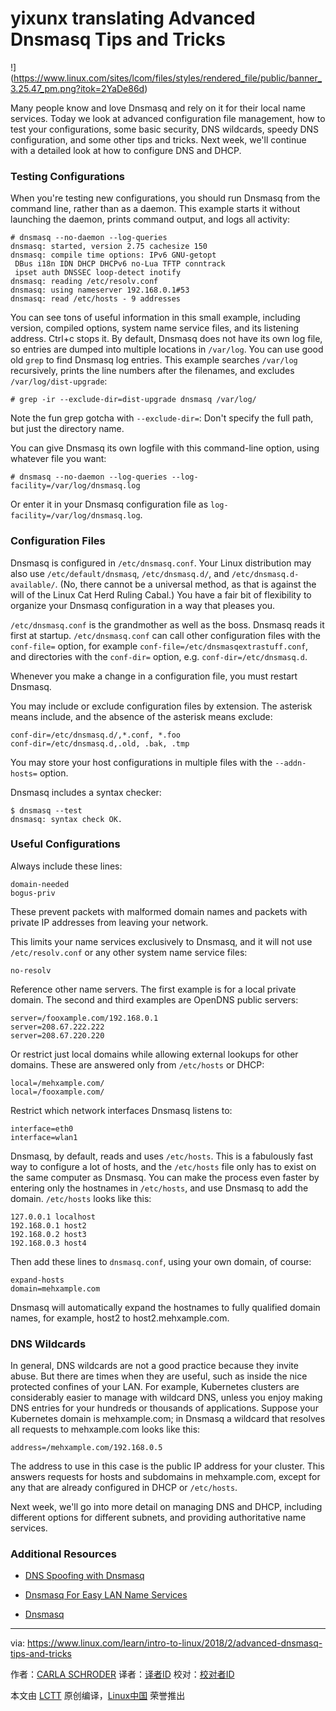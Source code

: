 yixunx translating
Advanced Dnsmasq Tips and Tricks
======

!](https://www.linux.com/sites/lcom/files/styles/rendered_file/public/banner_3.25.47_pm.png?itok=2YaDe86d)

Many people know and love Dnsmasq and rely on it for their local name services. Today we look at advanced configuration file management, how to test your configurations, some basic security, DNS wildcards, speedy DNS configuration, and some other tips and tricks. Next week, we'll continue with a detailed look at how to configure DNS and DHCP.

### Testing Configurations

When you're testing new configurations, you should run Dnsmasq from the command line, rather than as a daemon. This example starts it without launching the daemon, prints command output, and logs all activity:
```
# dnsmasq --no-daemon --log-queries
dnsmasq: started, version 2.75 cachesize 150
dnsmasq: compile time options: IPv6 GNU-getopt
 DBus i18n IDN DHCP DHCPv6 no-Lua TFTP conntrack
 ipset auth DNSSEC loop-detect inotify
dnsmasq: reading /etc/resolv.conf
dnsmasq: using nameserver 192.168.0.1#53
dnsmasq: read /etc/hosts - 9 addresses

```

You can see tons of useful information in this small example, including version, compiled options, system name service files, and its listening address. Ctrl+c stops it. By default, Dnsmasq does not have its own log file, so entries are dumped into multiple locations in `/var/log`. You can use good old `grep` to find Dnsmasq log entries. This example searches `/var/log` recursively, prints the line numbers after the filenames, and excludes `/var/log/dist-upgrade`:
```
# grep -ir --exclude-dir=dist-upgrade dnsmasq /var/log/

```

Note the fun grep gotcha with `--exclude-dir=`: Don't specify the full path, but just the directory name.

You can give Dnsmasq its own logfile with this command-line option, using whatever file you want:
```
# dnsmasq --no-daemon --log-queries --log-facility=/var/log/dnsmasq.log

```

Or enter it in your Dnsmasq configuration file as `log-facility=/var/log/dnsmasq.log`.

### Configuration Files

Dnsmasq is configured in `/etc/dnsmasq.conf`. Your Linux distribution may also use `/etc/default/dnsmasq`, `/etc/dnsmasq.d/`, and `/etc/dnsmasq.d-available/`. (No, there cannot be a universal method, as that is against the will of the Linux Cat Herd Ruling Cabal.) You have a fair bit of flexibility to organize your Dnsmasq configuration in a way that pleases you.

`/etc/dnsmasq.conf` is the grandmother as well as the boss. Dnsmasq reads it first at startup. `/etc/dnsmasq.conf` can call other configuration files with the `conf-file=` option, for example `conf-file=/etc/dnsmasqextrastuff.conf`, and directories with the `conf-dir=` option, e.g. `conf-dir=/etc/dnsmasq.d`.

Whenever you make a change in a configuration file, you must restart Dnsmasq.

You may include or exclude configuration files by extension. The asterisk means include, and the absence of the asterisk means exclude:
```
conf-dir=/etc/dnsmasq.d/,*.conf, *.foo
conf-dir=/etc/dnsmasq.d,.old, .bak, .tmp

```

You may store your host configurations in multiple files with the `--addn-hosts=` option.

Dnsmasq includes a syntax checker:
```
$ dnsmasq --test
dnsmasq: syntax check OK.

```

### Useful Configurations

Always include these lines:
```
domain-needed
bogus-priv

```

These prevent packets with malformed domain names and packets with private IP addresses from leaving your network.

This limits your name services exclusively to Dnsmasq, and it will not use `/etc/resolv.conf` or any other system name service files:
```
no-resolv

```

Reference other name servers. The first example is for a local private domain. The second and third examples are OpenDNS public servers:
```
server=/fooxample.com/192.168.0.1
server=208.67.222.222
server=208.67.220.220

```

Or restrict just local domains while allowing external lookups for other domains. These are answered only from `/etc/hosts` or DHCP:
```
local=/mehxample.com/
local=/fooxample.com/

```

Restrict which network interfaces Dnsmasq listens to:
```
interface=eth0
interface=wlan1

```

Dnsmasq, by default, reads and uses `/etc/hosts`. This is a fabulously fast way to configure a lot of hosts, and the `/etc/hosts` file only has to exist on the same computer as Dnsmasq. You can make the process even faster by entering only the hostnames in `/etc/hosts`, and use Dnsmasq to add the domain. `/etc/hosts` looks like this:
```
127.0.0.1 localhost
192.168.0.1 host2
192.168.0.2 host3
192.168.0.3 host4

```

Then add these lines to `dnsmasq.conf`, using your own domain, of course:
```
expand-hosts
domain=mehxample.com

```

Dnsmasq will automatically expand the hostnames to fully qualified domain names, for example, host2 to host2.mehxample.com.

### DNS Wildcards

In general, DNS wildcards are not a good practice because they invite abuse. But there are times when they are useful, such as inside the nice protected confines of your LAN. For example, Kubernetes clusters are considerably easier to manage with wildcard DNS, unless you enjoy making DNS entries for your hundreds or thousands of applications. Suppose your Kubernetes domain is mehxample.com; in Dnsmasq a wildcard that resolves all requests to mehxample.com looks like this:
```
address=/mehxample.com/192.168.0.5

```

The address to use in this case is the public IP address for your cluster. This answers requests for hosts and subdomains in mehxample.com, except for any that are already configured in DHCP or `/etc/hosts`.

Next week, we'll go into more detail on managing DNS and DHCP, including different options for different subnets, and providing authoritative name services.

### Additional Resources

*   [DNS Spoofing with Dnsmasq][1]

*   [Dnsmasq For Easy LAN Name Services][2]

*   [Dnsmasq][3]



--------------------------------------------------------------------------------

via: https://www.linux.com/learn/intro-to-linux/2018/2/advanced-dnsmasq-tips-and-tricks

作者：[CARLA SCHRODER][a]
译者：[译者ID](https://github.com/译者ID)
校对：[校对者ID](https://github.com/校对者ID)

本文由 [LCTT](https://github.com/LCTT/TranslateProject) 原创编译，[Linux中国](https://linux.cn/) 荣誉推出

[a]:https://www.linux.com/users/cschroder
[1]:https://www.linux.com/learn/intro-to-linux/2017/7/dns-spoofing-dnsmasq
[2]:https://www.linux.com/learn/dnsmasq-easy-lan-name-services
[3]:http://www.thekelleys.org.uk/dnsmasq/doc.html
